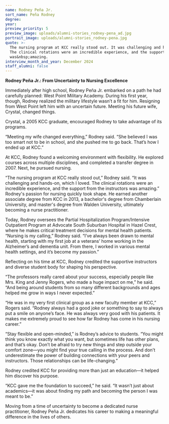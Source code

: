 ```yaml
---
name: Rodney Peña Jr.
sort_name: Peña Rodney
degree:
year:
preview_priority: 5
preview_image: uploads/alumni-stories_rodney-pena_ad.jpg
portrait_image: uploads/alumni-stories_rodney-pena.jpg
quote: >-
  The nursing program at KCC really stood out. It was challenging and hands-on, which I loved.
  The clinical rotations were an incredible experience, and the support from the instructors
  was&nbsp;amazing.
interview_month_and_year: December 2024
staff_alumni: false
---
```

**Rodney Peña Jr.: From Uncertainty to Nursing Excellence**
 
Immediately after high school, Rodney Peña Jr. embarked on a path he had carefully planned: West Point Military Academy. During his first year, though, Rodney realized the military lifestyle wasn’t a fit for him. Resigning from West Point left him with an uncertain future. Meeting his future wife, Crystal, changed things.

Crystal, a 2005 KCC graduate, encouraged Rodney to take advantage of its programs.

“Meeting my wife changed everything,” Rodney said. “She believed I was too smart not to be in school, and she pushed me to go back. That’s how I ended up at KCC.”

At KCC, Rodney found a welcoming environment with flexibility. He explored courses across multiple disciplines, and completed a transfer degree in 2007. Next, he pursued nursing.

“The nursing program at KCC really stood out,” Rodney said. “It was challenging and hands-on, which I loved. The clinical rotations were an incredible experience, and the support from the instructors was amazing.”  
Rodney's passion for nursing quickly took shape. He earned another associate degree from KCC in 2013, a bachelor's degree from Chamberlain University, and master's degree from Walden University, ultimately becoming a nurse practitioner.

Today, Rodney oversees the Partial Hospitalization Program/Intensive Outpatient Program at  Advocate South Suburban Hospital in Hazel Crest, where he makes critical treatment decisions for mental health patients.
“Nursing is my calling,” Rodney said. “I’ve always been drawn to mental health, starting with my first job at a veterans’ home working in the Alzheimer’s and dementia unit. From there, I worked in various mental health settings, and it’s become my passion.”

Reflecting on his time at KCC, Rodney credited the supportive instructors and diverse student body for shaping his perspective.

“The professors really cared about your success, especially people like Mrs. King and Jenny Rogers, who made a huge impact on me,” he said. “And being around students from so many different backgrounds and ages helped me grow in ways I never expected.”

“He was in my very first clinical group as a new faculty member at KCC,” Rogers said. “Rodney always had a good joke or something to say to always put a smile on anyone’s face. He was always very good with his patients. It makes me extremely proud to see how far Rodney has come in his nursing career.”

“Stay flexible and open-minded,” is Rodney’s advice to students. “You might think you know exactly what you want, but sometimes life has other plans, and that’s okay. Don’t be afraid to try new things and step outside your comfort zone—you might find your true calling in the process. And don’t underestimate the power of building connections with your peers and instructors. Those relationships can be life-changing.”

Rodney credited KCC for providing more than just an education—it helped him discover his purpose.

“KCC gave me the foundation to succeed,” he said. “It wasn’t just about academics—it was about finding my path and becoming the person I was meant to be.”

Moving from a time of uncertainty to become a dedicated nurse practitioner, Rodney Peña Jr. dedicates his career to making a meaningful difference in the lives of others.

